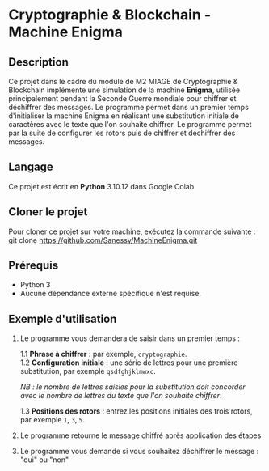 # Cryptographie & Blockchain - Machine Enigma

## Description

Ce projet dans le cadre du module de M2 MIAGE de Cryptographie & Blockchain implémente une simulation de la machine **Enigma**, utilisée principalement pendant la Seconde Guerre mondiale pour chiffrer et déchiffrer des messages. Le programme permet dans un premier temps d'initialiser la machine Enigma en réalisant une substitution initiale de caractères avec le texte que l'on souhaite chiffrer. Le programme permet par la suite de configurer les rotors puis de chiffrer et déchiffrer des messages.

## Langage

Ce projet est écrit en **Python** 3.10.12 dans Google Colab

## Cloner le projet

Pour cloner ce projet sur votre machine, exécutez la commande suivante : git clone https://github.com/Sanessy/MachineEnigma.git

## Prérequis

- Python 3
- Aucune dépendance externe spécifique n'est requise.
  
## Exemple d'utilisation

1. Le programme vous demandera de saisir dans un premier temps :

    1.1 **Phrase à chiffrer** : par exemple, `cryptographie`.  
    1.2 **Configuration initiale** : une série de lettres pour une première substitution, par exemple `qsdfghjklmwxc`.  
    
    _NB : le nombre de lettres saisies pour la substitution doit concorder avec le nombre de lettres du texte que l'on souhaite chiffrer_.
    
    1.3 **Positions des rotors** : entrez les positions initiales des trois rotors, par exemple `1`, `3`, `5`.

2. Le programme retourne le message chiffré après application des étapes
3. Le programme vous demande si vous souhaitez déchiffrer le message : "oui" ou "non"


